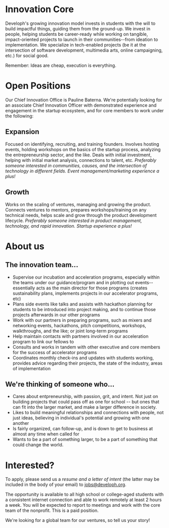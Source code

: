 # Innovation Core


Developh's growing innovation model invests in students with the will to build impactful things, guiding them from the ground-up. We invest in people, helping students be career-ready while working on tangible, impact-oriented projects to launch in their communities--from ideation to implementation. We specialize in tech-enabled projects (be it at the intersection of software development, multimedia arts, online campaigning, etc.) for social good.

Remember: Ideas are cheap, execution is everything.

# Open Positions
Our Chief Innovation Office is Pauline Baterna. We're potentially looking for an associate Chief Innovation Officer with demonstrated experience and engagement in the startup ecosystem, and for core members to work under the following:

## Expansion
Focused on identifying, recruiting, and training founders. Involves hosting events, holding workshops on the basics of the startup process, analyzing the entrepreneurship sector, and the like. Deals with initial investment, helping with initial market analysis, connections to talent, etc.
_Preferably someone interested in communities, causes, and the intersection of technology in different fields. Event management/marketing experience a plus!_


## Growth
Works on the scaling of ventures, managing and growing the product. Connects ventures to mentors, prepares workshops/training on any technical needs, helps scale and grow through the product development lifecycle. 
_Preferably someone interested in product management, technology, and rapid innovation. Startup experience a plus!_

# About us

## The innovation team...
* Supervise our incubation and acceleration programs, especially within the teams under our guidance/program and in plotting out events--essentially acts as the main director for those programs (creates sustainability plans, implements projects in our accelerator programs, etc)
* Plans side events like talks and assists with hackathon planning for students to be introduced into project making, and to continue those projects afterwards in our other programs
* Work with our partners in preparing programs, such as mixers and networking events, hackathons, pitch competitions, workshops, walkthroughs, and the like; or joint long-term programs
* Help maintain contacts with partners involved in our acceleration program to link our fellows to
* Consults and works in tandem with other executive and core members for the success of accelerator programs 
* Coordinates monthly check-ins and updates with students working, provides advice regarding their projects, the state of the industry, areas of implementation  


## We're thinking of someone who...
* Cares about entpreneurship, with passion, grit, and intent. Not just on building projects that could pass off as one for school -- but ones that can fit into the larger market, and make a larger difference in society.
* Likes to build meaningful relationships and connections with people, not just ideas, believing in individual's potential and growing with one another
* Is fairly organized, can follow-up, and is down to get to business at almost any time when called for
* Wants to be a part of something larger, to be a part of something that could change the world.


# Interested?
To apply, please send us a *resume and a letter of intent* (the latter may be included in the body of your email) to jobs@developh.org.

The opportunity is available to all high school or college-aged students with a consistent internet connection and able to work remotely at least 2 hours a week. You will be expected to report to meetings and work with the core team of the nonprofit. This is a paid position.

We're looking for a global team for our ventures, so tell us your story!